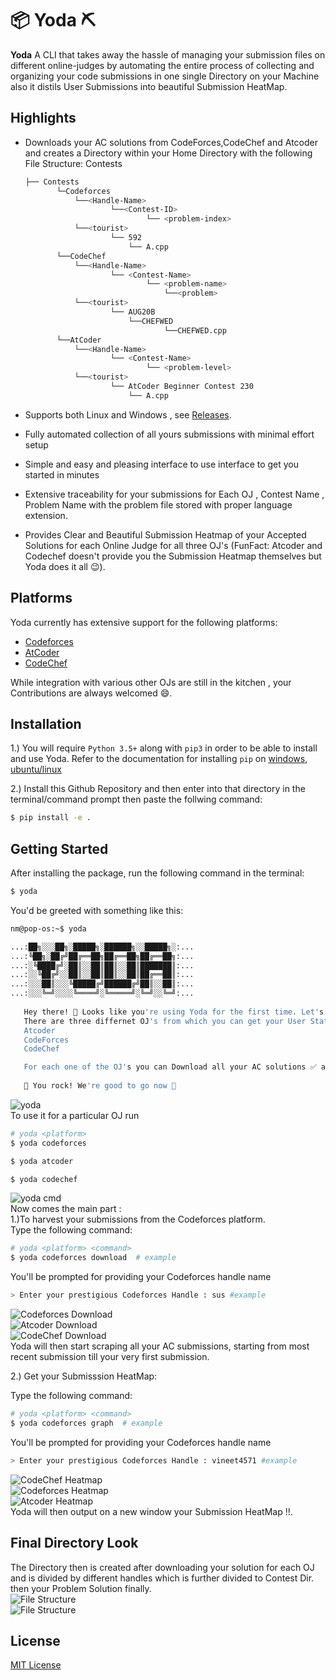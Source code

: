 # 📦 Yoda ⛏

**Yoda**
A CLI that takes away the hassle of managing your submission files on different online-judges by
automating the entire process of collecting and organizing your code submissions in one single Directory on your Machine also it distils User Submissions into beautiful Submission HeatMap.

## Highlights
* Downloads your AC solutions from CodeForces,CodeChef and Atcoder and creates a Directory within your Home Directory with the following File Structure:
Contests  
   ```bash
   ├── Contests 
          └─Codeforces  
              └──<Handle-Name>  
                      └──<Contest-ID>  
                              └── <problem-index>  
              └──<tourist>  
                      └── 592  
                          └── A.cpp  
          └──CodeChef   
              └──<Handle-Name>  
                      └── <Contest-Name>  
                              └── <problem-name>  
                                  └──<problem>  
              └──<tourist>  
                      └── AUG20B  
                          └──CHEFWED  
                                  └──CHEFWED.cpp   
          └──AtCoder  
              └──<Handle-Name>  
                      └── <Contest-Name>  
                              └── <problem-level>  
              └──<tourist>  
                      └── AtCoder Beginner Contest 230  
                          └── A.cpp  
   ```     
   
* Supports both Linux and Windows , see [Releases](https://github.com/NikharManchanda/Yoda/releases). 
* Fully automated collection of all yours submissions with minimal effort setup
* Simple and easy and pleasing interface to use interface to get you started in minutes
* Extensive traceability for your submissions for Each OJ , Contest Name , Problem Name with the problem file stored with proper language extension.
* Provides Clear and Beautiful Submission Heatmap of your Accepted Solutions for each Online Judge
 for all three OJ's (FunFact: Atcoder and Codechef doesn't provide you the Submission Heatmap themselves but Yoda does it all 😉).

## Platforms

Yoda currently has extensive support for the following platforms:
* [Codeforces](https://codeforces.com/)
* [AtCoder](https://atcoder.jp/)
* [CodeChef](https://www.codechef.com/)

While integration with various other OJs are still in the kitchen , your Contributions are always welcomed 😄.


## Installation

1.) You will require `Python 3.5+` along with `pip3` in order to be able to install and use Yoda.
Refer to the documentation for installing `pip` on [windows](https://phoenixnap.com/kb/install-pip-windows), 
[ubuntu/linux](https://phoenixnap.com/kb/how-to-install-python-3-ubuntu)

2.) Install this Github Repository and then enter into that directory in the terminal/command prompt then paste the follwing command:
```bash
$ pip install -e .
```

## Getting Started

After installing the package, run the following command in the terminal:
```bash
$ yoda
```
You'd be greeted with something like this:
```bash
nm@pop-os:~$ yoda

...:██╗░░░██╗░█████╗░██████╗░░█████╗░:...
...:╚██╗░██╔╝██╔══██╗██╔══██╗██╔══██╗:...
...:░╚████╔╝░██║░░██║██║░░██║███████║:...
...:░░╚██╔╝░░██║░░██║██║░░██║██╔══██║:...
...:░░░██║░░░╚█████╔╝██████╔╝██║░░██║:...
...:░░░╚═╝░░░░╚════╝░╚═════╝░╚═╝░░╚═╝:...
    
   Hey there! 👋 Looks like you're using Yoda for the first time. Let's get you started 🚀
   There are three differnet OJ's from which you can get your User Statistics:
   Atcoder
   CodeForces
   CodeChef

   For each one of the OJ's you can Download all your AC solutions ✅ as well as get your Submission Heatmap!! 
    
   🥳 You rock! We're good to go now 🥳
```
![yoda](https://www.linkpicture.com/q/LPic61bcf630b9c751790534198.png)   
To use it for a particular OJ run
```bash 
# yoda <platform> 
$ yoda codeforces 
```
```bash
$ yoda atcoder 
```
```bash
$ yoda codechef 
```
![yoda cmd](https://www.linkpicture.com/q/LPic61bcf6839123d1303457515.png)     
Now comes the main part :  
1.)To harvest your submissions from the Codeforces platform.  
Type the following command:  
```bash
# yoda <platform> <command>
$ yoda codeforces download  # example
```
  
You'll be prompted for providing your Codeforces handle name   
```bash
> Enter your prestigious Codeforces Handle : sus #example
```

![Codeforces Download](https://www.linkpicture.com/q/yoda_cfd.jpg)    
![Atcoder Download](https://cdn.discordapp.com/attachments/918887646594474036/921501364247461918/yoda_adf.jpg)    
![CodeChef Download](https://cdn.discordapp.com/attachments/918887646594474036/921501362607497226/yoda_ccd.png)   
Yoda will then start scraping all your AC submissions, starting from most recent submission till your very first submission.  

2.) Get your Submisssion HeatMap:  

Type the following command:  

```bash
# yoda <platform> <command>
$ yoda codeforces graph  # example
```

You'll be prompted for providing your Codeforces handle name  

```bash
> Enter your prestigious Codeforces Handle : vineet4571 #example
```

![CodeChef Heatmap](https://cdn.discordapp.com/attachments/918887646594474036/921501362829803560/yoda_ccg.jpg)  
![Codeforces Heatmap](https://www.linkpicture.com/q/yoda_cfg.png)  
![Atcoder Heatmap](https://cdn.discordapp.com/attachments/918887646594474036/921501362372640818/yoda_ag.png)   
Yoda will then output on a new window your Submission HeatMap !!.  

## Final Directory Look
The Directory then is created after downloading your solution for each OJ and is divided by different handles which is further divided to Contest Dir. then your  Problem Solution finally.     
![File Structure](https://www.linkpicture.com/q/photo_2021-12-18_02-11-07.jpg)   
![File Structure](https://www.linkpicture.com/q/LPic61bcf584b3371734315218.png)   
## License

[MIT License](https://github.com/NikharManchanda/Yoda/blob/main/LICENSE)
